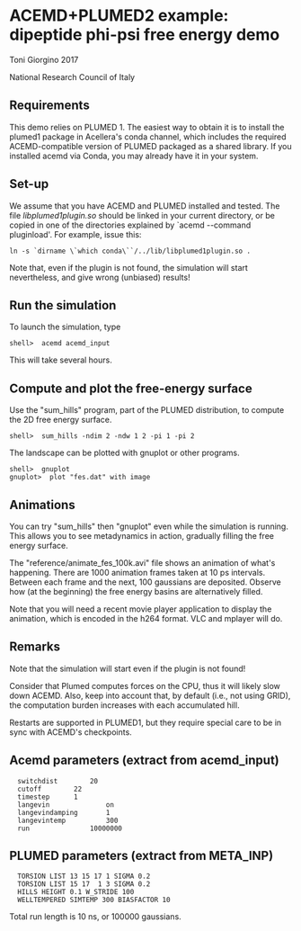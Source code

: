 # ACEMD+PLUMED2 example: dipeptide phi-psi free energy demo 


Toni Giorgino 2017

National Research Council of Italy



Requirements
------------

This demo relies on PLUMED 1. The easiest way to obtain it is to
install the plumed1 package in Acellera's conda channel, which
includes the required ACEMD-compatible version of PLUMED packaged as a
shared library. If you installed acemd via Conda, you may already have
it in your system.


Set-up
------

We assume that you have ACEMD and PLUMED installed and tested. The
file *libplumed1plugin.so* should be linked in your current directory,
or be copied in one of the directories explained by `acemd --command
pluginload'.  For example, issue this:

    ln -s `dirname \`which conda\``/../lib/libplumed1plugin.so .
    
Note that, even if the plugin is not found, the simulation will start 
nevertheless, and give wrong (unbiased) results!


Run the simulation
------------------

To launch the simulation, type

	shell>  acemd acemd_input

This will take several hours. 



Compute and plot the free-energy surface
----------------------------------------

Use the "sum_hills" program, part of the PLUMED distribution, to
compute the 2D free energy surface.

	shell>	sum_hills -ndim 2 -ndw 1 2 -pi 1 -pi 2 


The landscape can be plotted with gnuplot or other programs.

	shell>	gnuplot
	gnuplot>  plot "fes.dat" with image



Animations
----------

You can try "sum_hills" then "gnuplot" even while the simulation is
running. This allows you to see metadynamics in action, gradually
filling the free energy surface. 

The "reference/animate_fes_100k.avi" file shows an animation of what's
happening. There are 1000 animation frames taken at 10 ps
intervals. Between each frame and the next, 100 gaussians are
deposited. Observe how (at the beginning) the free energy basins are
alternatively filled.

Note that you will need a recent movie player application to display
the animation, which is encoded in the h264 format. VLC and mplayer
will do.


Remarks
-------

Note that the simulation will start even if the plugin is not found!

Consider that Plumed computes forces on the CPU, thus it will likely
slow down ACEMD. Also, keep into account that, by default (i.e., not
using GRID), the computation burden increases with each accumulated
hill.

Restarts are supported in PLUMED1, but they require special care to be
in sync with ACEMD's checkpoints. 




Acemd parameters (extract from acemd_input)
----------

```
  switchdist 		20
  cutoff 		22
  timestep 		1
  langevin            	on
  langevindamping     	1
  langevintemp        	300
  run	     		10000000
```


PLUMED parameters (extract from META_INP)
----------

```
  TORSION LIST 13 15 17 1 SIGMA 0.2
  TORSION LIST 15 17  1 3 SIGMA 0.2
  HILLS HEIGHT 0.1 W_STRIDE 100
  WELLTEMPERED SIMTEMP 300 BIASFACTOR 10
```


Total run length is 10 ns, or 100000 gaussians.
